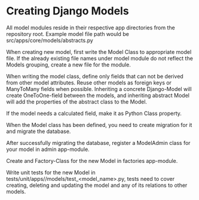 # Creating Django Models

All model modules reside in their respective app directories from the repository root. Example model file path would be src/apps/core/models/abstracts.py

When creating new model, first write the Model Class to appropriate model file. If the already existing file names under model module do not reflect the Models grouping, create a new file for the module. 

When writing the model class, define only fields that can not be derived from other model attributes. Reuse other models as foreign keys or ManyToMany fields when possible. Inheriting a concrete Django-Model will create OneToOne-field between the models, and inheriting abstract Model will add the properties of the abstract class to the Model. 

If the model needs a calculated field, make it as Python Class property. 

When the Model class has been defined, you need to create migration for it and migrate the database. 

After successfully migrating the database, register a ModelAdmin class for your model in admin app-module. 

Create and Factory-Class for the new Model in factories app-module. 

Write unit tests for the new Model in tests/unit/apps/<app>/models/test_<model_name>.py, tests need to cover creating, deleting and updating the model and any of its relations to other models. 
